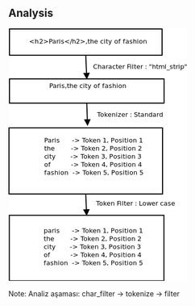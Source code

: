 ## Analysis

![Analysis](images/07-analysis.png)

Note:
Analiz aşaması: char_filter -> tokenize -> filter
